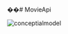 ��#   M o v i e A p i 

![conceptialmodel](https://github.com/user-attachments/assets/f6468234-6b44-49da-83bb-c2b2cd919985)

 
 
